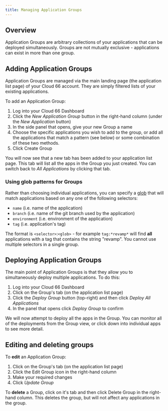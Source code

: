 ```yaml
---
title: Managing Application Groups
---
```


## Overview

Application Groups are arbitrary collections of your applications that can be deployed simultaneously. Groups are not mutually exclusive - applications can exist in more than one group. 

## Adding Application Groups

Application Groups are managed via the main landing page (the application list page) of your Cloud 66 account. They are simply filtered lists of your existing applications.

To add an Application Group:

1. Log into your Cloud 66 Dashboard  
2. Click the *New Application Group* button in the right-hand column (under the *New Application* button)
3. In the side panel that opens, give your new Group a name
4. Choose the specific applications you wish to add to the group, or add all the applications that match a pattern (see below) or some combination of these two methods.
5. Click Create Group

You will now see that a new tab has been added to your application list page. This tab will list all the apps in the Group you just created. You can switch back to *All Applications* by clicking that tab.

### Using glob patterns for Groups

Rather than choosing individual applications, you can specify a [glob](/docs/cloud-66-101/understanding-globs) that will match applications based on any one of the following selectors:

- `name` (i.e. name of the application)
- `branch` (i.e. name of the git branch used by the application)
- `environment` (i.e. environment of the application)
- `tag` (i.e. application's tag)

The format is `<selector>`:`<glob>` - for example `tag:*revamp*` will find **all** applications with a tag that contains the string "revamp". You cannot use multiple selectors in a single group.

## Deploying Application Groups

The main point of Application Groups is that they allow you to simultaneously deploy multiple applications. To do this:

1. Log into your Cloud 66 Dashboard  
2. Click on the Group's tab (on the application list page)
3. Click the *Deploy Group* button (top-right) and then click *Deploy All Applications*
4. In the panel that opens click *Deploy Group* to confirm

We will now attempt to deploy all the apps in the Group. You can monitor all of the deployments from the Group view, or click down into individual apps to see more detail. 

## Editing and deleting groups

To **edit** an Application Group:

1. Click on the Group's tab (on the application list page)
2. Click the Edit Group icon in the right-hand column
3. Make your required changes 
4. Click *Update Group*

To **delete** a Group, click on it's tab and then click Delete Group in the right-hand column. This deletes the group, but will not affect any applications in the group.